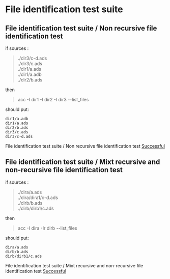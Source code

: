 
# File identification test suite



##  File identification test suite / Non recursive file identification test


  if sources :  
  > ./dir3/c-d.ads    
  > ./dir3/c.ads    
  > ./dir1/a.ads    
  > ./dir1/a.adb    
  > ./dir2/b.ads    

  then  

  > acc -I dir1 -I dir2 -I dir3 --list_files  

  should put:  
```  
dir1/a.adb
dir1/a.ads
dir2/b.ads
dir3/c.ads
dir3/c-d.ads
```  


File identification test suite / Non recursive file identification test [Successful](source_list.md#file-identification-test-suite--non-recursive-file-identification-test)

##  File identification test suite / Mixt recursive and non-recursive file identification test


  if sources :  
  > ./dira/a.ads    
  > ./dira/dira1/c-d.ads    
  > ./dirb/b.ads    
  > ./dirb/dirb1/c.ads    

  then  

  > acc -I dira -Ir dirb --list_files  

  should put:  
```  
dira/a.ads
dirb/b.ads
dirb/dirb1/c.ads
```  


File identification test suite / Mixt recursive and non-recursive file identification test [Successful](source_list.md#file-identification-test-suite--mixt-recursive-and-non-recursive-file-identification-test)
